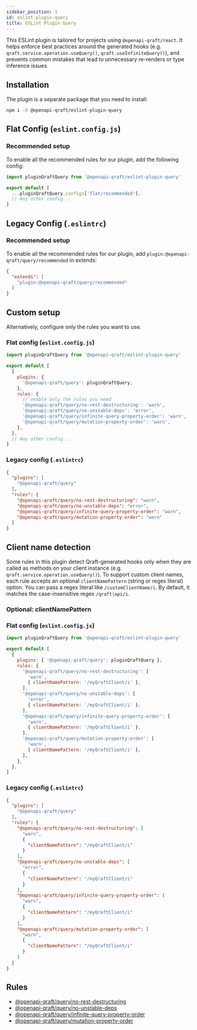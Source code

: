 ```yaml
---
sidebar_position: 1
id: eslint-plugin-query
title: ESLint Plugin Query
---
```


This ESLint plugin is tailored for projects using `@openapi-qraft/react`. It helps enforce best practices around the generated hooks (e.g.
`qraft.service.operation.useQuery()`, `qraft.useInfiniteQuery()`), and prevents common mistakes that lead to unnecessary re-renders or type inference issues.

## Installation

The plugin is a separate package that you need to install:

```bash npm2yarn
npm i -D @openapi-qraft/eslint-plugin-query
```

## Flat Config (`eslint.config.js`)

### Recommended setup

To enable all the recommended rules for our plugin, add the following config:

```js
import pluginQraftQuery from '@openapi-qraft/eslint-plugin-query'

export default [
  ...pluginQraftQuery.configs['flat/recommended'],
  // Any other config...
]
```

## Legacy Config (`.eslintrc`)

### Recommended setup

To enable all the recommended rules for our plugin, add `plugin:@openapi-qraft/query/recommended` in extends:

```json
{
  "extends": [
    "plugin:@openapi-qraft/query/recommended"
  ]
}
```

## Custom setup

Alternatively, configure only the rules you want to use.

### Flat config (`eslint.config.js`)

```js
import pluginQraftQuery from '@openapi-qraft/eslint-plugin-query'

export default [
  {
    plugins: {
      '@openapi-qraft/query': pluginQraftQuery,
    },
    rules: {
      // enable only the rules you need
      '@openapi-qraft/query/no-rest-destructuring': 'warn',
      '@openapi-qraft/query/no-unstable-deps': 'error',
      '@openapi-qraft/query/infinite-query-property-order': 'warn',
      '@openapi-qraft/query/mutation-property-order': 'warn',
    },
  },
  // Any other config...
]
```

### Legacy config (`.eslintrc`)

```json
{
  "plugins": [
    "@openapi-qraft/query"
  ],
  "rules": {
    "@openapi-qraft/query/no-rest-destructuring": "warn",
    "@openapi-qraft/query/no-unstable-deps": "error",
    "@openapi-qraft/query/infinite-query-property-order": "warn",
    "@openapi-qraft/query/mutation-property-order": "warn"
  }
}
```

## Client name detection

Some rules in this plugin detect Qraft-generated hooks only when they are called as methods on your client instance (e.g. `qraft.service.operation.useQuery()`).
To support custom client names, each rule accepts an optional `clientNamePattern` (string or regex literal) option. You can pass a regex literal like
`/customClientName/i`. By default, it matches the case-insensitive regex `/qraft|api/i`.

### Optional: clientNamePattern

### Flat config (`eslint.config.js`)

```js
import pluginQraftQuery from '@openapi-qraft/eslint-plugin-query'

export default [
  {
    plugins: { '@openapi-qraft/query': pluginQraftQuery },
    rules: {
      '@openapi-qraft/query/no-rest-destructuring': [
        'warn',
        { clientNamePattern: '/myQraftClient/i' },
      ],
      '@openapi-qraft/query/no-unstable-deps': [
        'error',
        { clientNamePattern: '/myQraftClient/i' },
      ],
      '@openapi-qraft/query/infinite-query-property-order': [
        'warn',
        { clientNamePattern: '/myQraftClient/i' },
      ],
      '@openapi-qraft/query/mutation-property-order': [
        'warn',
        { clientNamePattern: '/myQraftClient/i' },
      ],
    },
  },
]
```

### Legacy config (`.eslintrc`)

```json
{
  "plugins": [
    "@openapi-qraft/query"
  ],
  "rules": {
    "@openapi-qraft/query/no-rest-destructuring": [
      "warn",
      {
        "clientNamePattern": "/myQraftClient/i"
      }
    ],
    "@openapi-qraft/query/no-unstable-deps": [
      "error",
      {
        "clientNamePattern": "/myQraftClient/i"
      }
    ],
    "@openapi-qraft/query/infinite-query-property-order": [
      "warn",
      {
        "clientNamePattern": "/myQraftClient/i"
      }
    ],
    "@openapi-qraft/query/mutation-property-order": [
      "warn",
      {
        "clientNamePattern": "/myQraftClient/i"
      }
    ]
  }
}
```

## Rules

- [@openapi-qraft/query/no-rest-destructuring](./no-rest-destructuring.md)
- [@openapi-qraft/query/no-unstable-deps](./no-unstable-deps.md)
- [@openapi-qraft/query/infinite-query-property-order](./infinite-query-property-order.md)
- [@openapi-qraft/query/mutation-property-order](./mutation-property-order.md)
